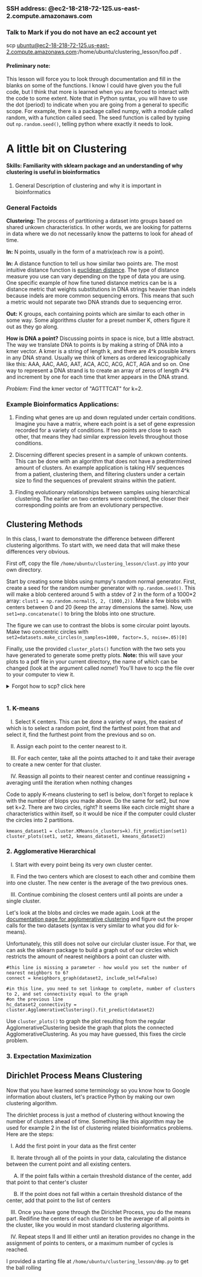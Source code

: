 ### SSH address: @ec2-18-218-72-125.us-east-2.compute.amazonaws.com
### Talk to Mark if you do not have an ec2 account yet

scp ubuntu@ec2-18-218-72-125.us-east-2.compute.amazonaws.com:/home/ubuntu/clustering_lesson/foo.pdf .

#### Preliminary note:

This lesson will force you to look through documentation and fill in the blanks on some of the functions. I know I could have given you the full code, but I think that more is learned when you are forced to interact with the code to some extent. Note that in Python syntax, you will have to use the dot (period) to indicate when you are going from a general to specific scope. For example, there is a package called numpy, with a module called random, with a function called seed. The seed function is called by typing out ```np.random.seed()```, telling python where exactly it needs to look. 

# A little bit on Clustering

#### Skills: Familiarity with sklearn package and an understanding of why clustering is useful in bioinformatics

1. General Description of clustering and why it is important in bioinformatics

### General Factoids

**Clustering:** The process of partitioning a dataset into groups based on shared unkown characteristics. In other words, we are looking for patterns in data where we do not necessarily know the patterns to look for ahead of time. 

**In:** N points, usually in the form of a matrix(each row is a point). 

**In:** A distance function to tell us how similar two points are. The most intuitive distance function is [euclidean distance](http://rosalind.info/glossary/euclidean-distance/). The type of distance measure you use can vary depending on the type of data you are using. One specific example of how fine tuned distance metrics can be is a distance metric that weights substitutions in DNA strings heavier than indels because indels are more common sequencing errors. This means that such a metric would not separate two DNA strands due to sequencing error. 

**Out:** K groups, each containing points which are similar to each other in some way. Some algorithms cluster for a preset number K, others figure it out as they go along. 

**How is DNA a point?** Discussing points in space is nice, but a little abstract. The way we translate DNA to points is by making a string of DNA into a kmer vector. A kmer is a string of length k, and there are 4^k possible kmers in any DNA strand. Usually we think of kmers as ordered lexicographically like this: AAA, AAC, AAG, AAT, ACA, ACC, ACG, ACT, AGA and so on. One way to represent a DNA strand is to create an array of zeros of length 4^k and increment by one for each time that kmer appears in the DNA strand. 

*Problem:* Find the kmer vector of "AGTTTCAT" for k=2. 

### Example Bioinformatics Applications: 

1. Finding what genes are up and down regulated under certain conditions. Imagine you have a matrix, where each point is a set of gene expression recorded for a variety of conditions. If two points are close to each other, that means they had similar expression levels throughout those conditions. 

2. Discerning different species present in a sample of unkown contents. This can be done with an algorithm that does not have a preditermined amount of clusters. An example application is taking HIV sequences from a patient, clustering them, and filtering clusters under a certain size to find the sequences of prevalent strains within the patient.

3. Finding evolutionary relationships between samples using hierarchical clustering. The earlier on two centers were combined, the closer their corresponding points are from an evolutionary perspective. 

## Clustering Methods

In this class, I want to demonstrate the difference between different clustering algorithms. To start with, we need data that will make these differences very obvious. 

First off, copy the file ```/home/ubuntu/clustering_lesson/clust.py``` into your own directory. 

Start by creating some blobs using numpy's random normal generator. First, create a seed for the random number generator with ```np.random.seed()```. This will make a blob centered around 5 with a stdev of 2 in the form of a 1000\*2 array: ```clust1 = np.random.normal(5, 2, (1000,2))```. Make a few blobs with centers between 0 and 20 (keep the array dimensions the same). Now, use ```set1=np.concatenate()``` to bring the blobs into one structure.

The figure we can use to contrast the blobs is some circular point layouts. Make two concentric circles with ```set2=datasets.make_circles(n_samples=1000, factor=.5, noise=.05)[0]```

Finally, use the provided ```cluster_plots()``` function with the two sets you have generated to generate some pretty plots. **Note:** this will save your plots to a pdf file in your current directory, the name of which can be changed (look at the argument called *name*!) You'll have to scp the file over to your computer to view it. 

<details>
  <summary>Forgot how to scp? click here</summary>
  
```
scp username@ec2-18-218-72-125.us-east-2.compute.amazonaws.com:/home/username/path /localpath/
Do not forget to replace the paths and username!
```

</details></br>

### 1. K-means

&nbsp;&nbsp; I. Select K centers. This can be done a variety of ways, the easiest of which is to select a random point, find the farthest point from that and select it, find the furthest point from the previous and so on. 
  
&nbsp;&nbsp; II. Assign each point to the center nearest to it. 
  
&nbsp;&nbsp; III. For each center, take all the points attached to it and take their average to create a new center for that cluster.
  
&nbsp;&nbsp; IV. Reassign all points to their nearest center and continue reassigning + averaging until the iteration when nothing changes
  
  Code to apply K-means clustering to set1 is below, don't forget to replace k with the number of blops you made above. Do the same for set2, but now set k=2.   There are two circles, right? It seems like each circle might share a characteristics within itself, so it would be nice if the computer could cluster the circles into 2 partitions. 
  ```
  kmeans_dataset1 = cluster.KMeans(n_clusters=k).fit_prediction(set1)
  cluster_plots(set1, set2, kmeans_dataset1, kmeans_dataset2)
  ```
  
### 2. Agglomerative Hierarchical 

&nbsp;&nbsp; I. Start with every point being its very own cluster center. 
   
&nbsp;&nbsp; II. Find the two centers which are closest to each other and combine them into one cluster. The new center is the average of the two previous ones. 
   
&nbsp;&nbsp; III. Continue combining the closest centers until all points are under a single cluster. 
   
   Let's look at the blobs and circles we made again. Look at the [documentation page for agglomerative clustering](https://scikit-learn.org/stable/modules/generated/sklearn.cluster.AgglomerativeClustering.html) and figure out the proper calls for the two datasets (syntax is very similar to what you did for k-means). 
   
   Unfortunately, this still does not solve our circlular cluster issue. For that, we can ask the sklearn package to build a graph out of our circles which restricts the amount of nearest neighbors a point can cluster with. 
   
   ```
   #this line is missing a parameter - how would you set the number of nearest neighbors to 6?
   connect = kneighbors_graph(dataset2, include_self=False)
   
   #in this line, you need to set linkage to complete, number of clusters to 2, and set connectivity equal to the graph 
   #on the previous line
   hc_dataset2_connectivity = cluster.AgglomerativeClustering().fit_predict(dataset2)
   ```
   
   Use ```cluster_plots()``` to graph the plot resulting from the regular AgglomerativeClustering beside the graph that plots the connected AgglomerativeClustering. As you may have guessed, this fixes the circle problem. 
   
### 3. Expectation Maximization


## Dirichlet Process Means Clustering

Now that you have learned some terminology so you know how to Google information about clusters, let's practice Python by making our own clustering algorithm. 

The dirichlet process is just a method of clustering without knowing the number of clusters ahead of time. Something like this algorithm may be used for example 2 in the list of clustering related bioinformatics problems. Here are the steps:
 
&nbsp;&nbsp;  I. Add the first point in your data as the first center
  
&nbsp;&nbsp;  II. Iterate through all of the points in your data, calculating the distance between the current point and all existing centers. 
  
&nbsp;&nbsp;&nbsp;&nbsp; A. If the point falls within a certain threshold distance of the center, add that point to that center's cluster
  
&nbsp;&nbsp;&nbsp;&nbsp; B. If the point does not fall within a certain threshold distance of the center, add that point to the list of centers
    
&nbsp;&nbsp; III. Once you have gone through the Dirichlet Process, you do the means part. Redifine the centers of each cluster to be the average of all points in the cluster, like you would in most standard clustering algorithms. 
  
&nbsp;&nbsp; IV. Repeat steps II and III either until an iteration provides no change in the assignment of points to centers, or a maximum number of cycles is reached. 
  
I provided a starting file at ```/home/ubuntu/clustering_lesson/dmp.py``` to get the ball rolling 
